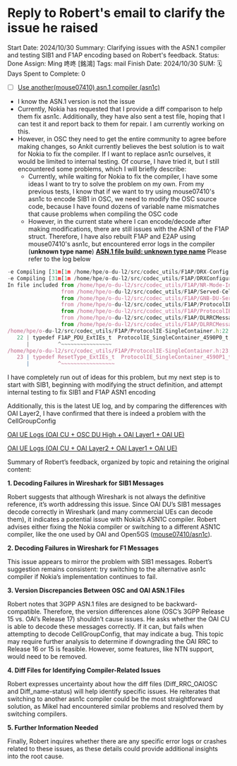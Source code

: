 # Reply to Robert's email to clarify the issue he raised

Start Date: 2024/10/30
Summary: Clarifying issues with the ASN.1 compiler and testing SIB1 and F1AP encoding based on Robert's feedback.
Status: Done
Assign: Ming 咚咚 [銘鴻]
Tags: mail
Finish Date: 2024/10/30
SUM: 🗓️ Days Spent to Complete: 0

- [ ]  [Use another(mouse07410) asn.1 compiler (asn1c)](Use%20another(mouse07410)%20asn%201%20compiler%20(asn1c)%2012e1009831438015baa3f32e16b207e0.md)
- I know the ASN.1 version is not the issue
- Currently, Nokia has requested that I provide a diff comparison to help them fix asn1c. Additionally, they have also sent a test file, hoping that I can test it and report back to them for repair. I am currently working on this.
- However, in OSC they need to get the entire community to agree before making changes, so Ankit currently believes the best solution is to wait for Nokia to fix the compiler. If I want to replace asn1c ourselves, it would be limited to internal testing. Of course, I have tried it, but I still encountered some problems, which I will briefly describe:
    - Currently, while waiting for Nokia to fix the compiler, I have some ideas I want to try to solve the problem on my own. From my previous tests, I know that if we want to try using mouse07410's asn1c to encode SIB1 in OSC, we need to modify the OSC source code, because I have found dozens of variable name mismatches that cause problems when compiling the OSC code
    - However, in the current state where I can encode/decode after making modifications, there are still issues with the ASN1 of the F1AP struct. Therefore, I have also rebuilt F1AP and E2AP using mouse07410's asn1c, but encountered error logs in the compiler (**unknown type name**) [**ASN.1 file build: unknown type name**](ASN%201%20file%20build%20unknown%20type%20name%201221009831438027a679c6b997f60b5b.md) Please refer to the log below

```jsx
-e Compiling [31m[1m /home/hpe/o-du-l2/src/codec_utils/F1AP/DRX-Config.c [m
-e Compiling [31m[1m /home/hpe/o-du-l2/src/codec_utils/F1AP/DRXConfigurationIndicator.c [m
In file included from /home/hpe/o-du-l2/src/codec_utils/F1AP/NR-Mode-Info.h:60,
                 from /home/hpe/o-du-l2/src/codec_utils/F1AP/Served-Cell-Information.h:20,
                 from /home/hpe/o-du-l2/src/codec_utils/F1AP/GNB-DU-Served-Cells-Item.h:15,
                 from /home/hpe/o-du-l2/src/codec_utils/F1AP/ProtocolIE-Field.h:24,
                 from /home/hpe/o-du-l2/src/codec_utils/F1AP/ProtocolIE-Container.h:484,
                 from /home/hpe/o-du-l2/src/codec_utils/F1AP/DLRRCMessageTransfer.h:15,
                 from /home/hpe/o-du-l2/src/codec_utils/F1AP/DLRRCMessageTransfer.c:8:
/home/hpe/o-du-l2/src/codec_utils/F1AP/ProtocolIE-SingleContainer.h:22:9: error: unknown type name ‘F1AP_PDU_ExtIEs_t’
   22 | typedef F1AP_PDU_ExtIEs_t  ProtocolIE_SingleContainer_4590P0_t;
      |         ^~~~~~~~~~~~~~~~~
/home/hpe/o-du-l2/src/codec_utils/F1AP/ProtocolIE-SingleContainer.h:23:9: error: unknown type name ‘ResetType_ExtIEs_t’
   23 | typedef ResetType_ExtIEs_t  ProtocolIE_SingleContainer_4590P1_t;
      |         ^~~~~~~~~~~~~~~~~~
```

I have completely run out of ideas for this problem, but my next step is to start with SIB1, beginning with modifying the struct definition, and attempt internal testing to fix SIB1 and F1AP ASN1 encoding

Additionally, this is the latest UE log, and by comparing the differences with OAI Layer2, I have confirmed that there is indeed a problem with the CellGroupConfig

[OAI UE Logs (OAI CU + OSC DU High + OAI Layer1 + OAI UE)](OAI_UE_Logs_(OAI_CU__OSC_DU_High__OAI_Layer1__OAI_UE).txt)

[OAI UE Logs (OAI CU + OAI Layer2 + OAI Layer1 + OAI UE)](OAI_UE_Logs_(OAI_CU__OAI_Layer2__OAI_Layer1__OAI_UE).txt)

Summary of Robert’s feedback, organized by topic and retaining the original content:

**1. Decoding Failures in Wireshark for SIB1 Messages**

Robert suggests that although Wireshark is not always the definitive reference, it’s worth addressing this issue. Since OAI DU’s SIB1 messages decode correctly in Wireshark (and many commercial UEs can decode them), it indicates a potential issue with Nokia’s ASN1C compiler. Robert advises either fixing the Nokia compiler or switching to a different ASN1C compiler, like the one used by OAI and Open5GS ([mouse07410/asn1c](https://github.com/mouse07410/asn1c)).

**2. Decoding Failures in Wireshark for F1 Messages**

This issue appears to mirror the problem with SIB1 messages. Robert’s suggestion remains consistent: try switching to the alternative asn1c compiler if Nokia’s implementation continues to fail.

**3. Version Discrepancies Between OSC and OAI ASN.1 Files**

Robert notes that 3GPP ASN.1 files are designed to be backward-compatible. Therefore, the version differences alone (OSC’s 3GPP Release 15 vs. OAI’s Release 17) shouldn’t cause issues. He asks whether the OAI CU is able to decode these messages correctly. If it can, but fails when attempting to decode CellGroupConfig, that may indicate a bug. This topic may require further analysis to determine if downgrading the OAI RRC to Release 16 or 15 is feasible. However, some features, like NTN support, would need to be removed.

**4. Diff Files for Identifying Compiler-Related Issues**

Robert expresses uncertainty about how the diff files (Diff_RRC_OAIOSC and Diff_name-status) will help identify specific issues. He reiterates that switching to another asn1c compiler could be the most straightforward solution, as Mikel had encountered similar problems and resolved them by switching compilers.

**5. Further Information Needed**

Finally, Robert inquires whether there are any specific error logs or crashes related to these issues, as these details could provide additional insights into the root cause.